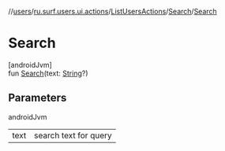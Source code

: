 //[users](../../../../index.md)/[ru.surf.users.ui.actions](../../index.md)/[ListUsersActions](../index.md)/[Search](index.md)/[Search](-search.md)

# Search

[androidJvm]\
fun [Search](-search.md)(text: [String](https://kotlinlang.org/api/latest/jvm/stdlib/kotlin/-string/index.html)?)

## Parameters

androidJvm

| | |
|---|---|
| text | search text for query |
